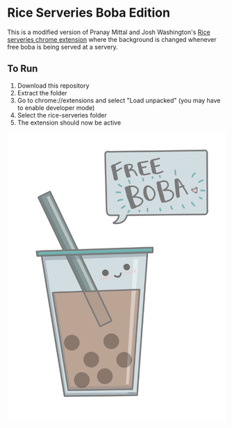 # Rice Serveries Boba Edition
This is a modified version of Pranay Mittal and Josh Washington's [Rice serveries chrome extension](https://github.com/pranaym12/rice-serveries) where the background is changed whenever free boba is being served at a servery.

## To Run
1. Download this repository
2. Extract the folder
3. Go to chrome://extensions and select "Load unpacked" (you may have to enable developer mode)
4. Select the rice-serveries folder
5. The extension should now be active

![free boba](https://github.com/tGoh98/rice-serveries/blob/master/Images/Boba1.png)
